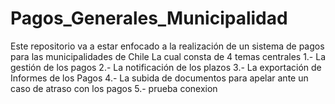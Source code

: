 # Pagos_Generales_Municipalidad
Este repositorio va a estar enfocado a la realización
de un sistema de pagos para las municipalidades de Chile
La cual consta de 4 temas centrales
1.- La gestión de los pagos
2.- La notificación de los plazos
3.- La exportación de Informes de los Pagos
4.- La subida de documentos para apelar ante un caso de atraso con los pagos
5.- prueba conexion